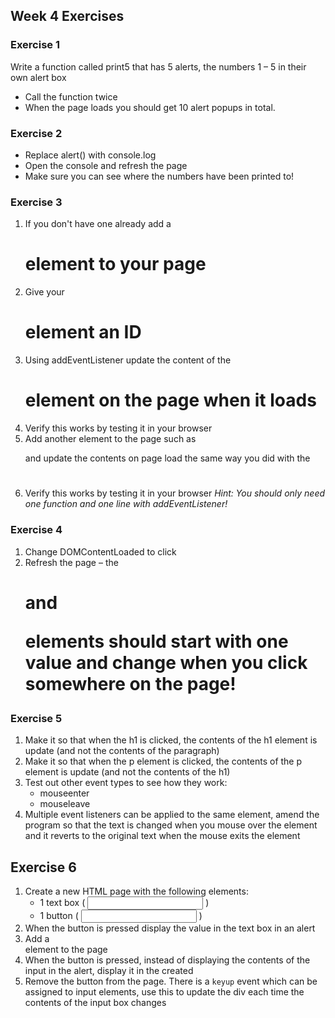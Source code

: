 ## Week 4 Exercises

### Exercise 1
Write a function called print5 that has 5 alerts, the numbers 1 – 5 in their own alert box
* Call the function twice
* When the page loads you should get 10 alert popups in total.

### Exercise 2
* Replace alert() with console.log
* Open the console and refresh the page
* Make sure you can see where the numbers have been printed to!

### Exercise 3
1. If you don't have one already add a <h1> element to your page
2. Give your <h1> element an ID
3. Using addEventListener update the content of the <h1> element on the page when it loads
4. Verify this works by testing it in your browser
5. Add another element to the page such as <p> and update the contents on page load the same way you did with the <h1>
6. Verify this works by testing it in your browser
_Hint: You should only need one function and one line with addEventListener!_

### Exercise 4
1. Change DOMContentLoaded to click
2. Refresh the page – the <h1> and <p> elements should start with one value and change when you click somewhere on the page!

### Exercise 5
1. Make it so that when the h1 is clicked, the contents of the h1 element is update (and not the contents of the paragraph)
2. Make it so that when the p element is clicked, the contents of the p element is update (and not the contents of the h1)
3. Test out other event types to see how they work:
	* mouseenter
	* mouseleave
4. Multiple event listeners can be applied to the same element, amend the program so that the text is changed when you mouse over the element and it reverts to the original text when the mouse exits the element

## Exercise 6
1. Create a new HTML page with the following elements:
	* 1 text box ( <input type=”text” /> )
	* 1 button ( <input type=”button” /> )
2. When the button is pressed display the value in the text box in an alert
3. Add a <div> element to the page
4. When the button is pressed, instead of displaying the contents of the input in the alert, display it in the created <div>
5. Remove the button from the page. There is a `keyup` event which can be assigned to input elements, use this to update the div each time the contents of the input box changes